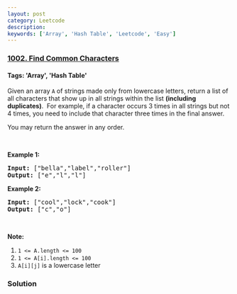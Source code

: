 ```yaml
---
layout: post
category: Leetcode
description: 
keywords: ['Array', 'Hash Table', 'Leetcode', 'Easy']
---
```

### [1002. Find Common Characters](https://leetcode.com/problems/find-common-characters)

#### Tags: 'Array', 'Hash Table'

<div class="content__u3I1 question-content__JfgR"><div><p>Given an array <code>A</code> of strings made only from lowercase letters, return a list of all characters that show up in all strings within the list <strong>(including duplicates)</strong>.  For example, if a character occurs 3 times in all strings but not 4 times, you need to include that character three times in the final answer.</p>
<p>You may return the answer in any order.</p>
<p> </p>
<div>
<p><strong>Example 1:</strong></p>
<pre><strong>Input: </strong><span id="example-input-1-1">["bella","label","roller"]</span>
<strong>Output: </strong><span id="example-output-1">["e","l","l"]</span>
</pre>
<div>
<p><strong>Example 2:</strong></p>
<pre><strong>Input: </strong><span id="example-input-2-1">["cool","lock","cook"]</span>
<strong>Output: </strong><span id="example-output-2">["c","o"]</span>
</pre>
<p> </p>
<p><strong><span>Note:</span></strong></p>
<ol>
<li><code>1 &lt;= A.length &lt;= 100</code></li>
<li><code>1 &lt;= A[i].length &lt;= 100</code></li>
<li><code>A[i][j]</code> is a lowercase letter</li>
</ol>
</div>
</div></div></div>

### Solution
